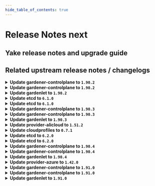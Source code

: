```yaml
---
hide_table_of_contents: true
---
```


# Release Notes next

## Yake release notes and upgrade guide

## Related upstream release notes / changelogs


<details>
<summary><b>Update gardener-controlplane to <code>1.90.2</code></b></summary>

# [gardener/gardener]

## 🐛 Bug Fixes

- `[USER]` An issue has been fixed which caused `Shoot` reconciliation to get stuck because the API discovery used to generate the read-only `ClusterRole` for `shoots/viewerkubeconfig` subresource failed. by @rfranzke [#9361]

## Docker Images
- admission-controller: `europe-docker.pkg.dev/gardener-project/releases/gardener/admission-controller:v1.90.2`
- apiserver: `europe-docker.pkg.dev/gardener-project/releases/gardener/apiserver:v1.90.2`
- controller-manager: `europe-docker.pkg.dev/gardener-project/releases/gardener/controller-manager:v1.90.2`
- gardenlet: `europe-docker.pkg.dev/gardener-project/releases/gardener/gardenlet:v1.90.2`
- node-agent: `europe-docker.pkg.dev/gardener-project/releases/gardener/node-agent:v1.90.2`
- operator: `europe-docker.pkg.dev/gardener-project/releases/gardener/operator:v1.90.2`
- resource-manager: `europe-docker.pkg.dev/gardener-project/releases/gardener/resource-manager:v1.90.2`
- scheduler: `europe-docker.pkg.dev/gardener-project/releases/gardener/scheduler:v1.90.2`


</details>

<details>
<summary><b>Update gardener-controlplane to <code>1.90.2</code></b></summary>

# [gardener/gardener]

## 🐛 Bug Fixes

- `[USER]` An issue has been fixed which caused `Shoot` reconciliation to get stuck because the API discovery used to generate the read-only `ClusterRole` for `shoots/viewerkubeconfig` subresource failed. by @rfranzke [#9361]

## Docker Images
- admission-controller: `europe-docker.pkg.dev/gardener-project/releases/gardener/admission-controller:v1.90.2`
- apiserver: `europe-docker.pkg.dev/gardener-project/releases/gardener/apiserver:v1.90.2`
- controller-manager: `europe-docker.pkg.dev/gardener-project/releases/gardener/controller-manager:v1.90.2`
- gardenlet: `europe-docker.pkg.dev/gardener-project/releases/gardener/gardenlet:v1.90.2`
- node-agent: `europe-docker.pkg.dev/gardener-project/releases/gardener/node-agent:v1.90.2`
- operator: `europe-docker.pkg.dev/gardener-project/releases/gardener/operator:v1.90.2`
- resource-manager: `europe-docker.pkg.dev/gardener-project/releases/gardener/resource-manager:v1.90.2`
- scheduler: `europe-docker.pkg.dev/gardener-project/releases/gardener/scheduler:v1.90.2`


</details>

<details>
<summary><b>Update gardenlet to <code>1.90.2</code></b></summary>

# [gardener/gardener]

## 🐛 Bug Fixes

- `[USER]` An issue has been fixed which caused `Shoot` reconciliation to get stuck because the API discovery used to generate the read-only `ClusterRole` for `shoots/viewerkubeconfig` subresource failed. by @rfranzke [#9361]

## Docker Images
- admission-controller: `europe-docker.pkg.dev/gardener-project/releases/gardener/admission-controller:v1.90.2`
- apiserver: `europe-docker.pkg.dev/gardener-project/releases/gardener/apiserver:v1.90.2`
- controller-manager: `europe-docker.pkg.dev/gardener-project/releases/gardener/controller-manager:v1.90.2`
- gardenlet: `europe-docker.pkg.dev/gardener-project/releases/gardener/gardenlet:v1.90.2`
- node-agent: `europe-docker.pkg.dev/gardener-project/releases/gardener/node-agent:v1.90.2`
- operator: `europe-docker.pkg.dev/gardener-project/releases/gardener/operator:v1.90.2`
- resource-manager: `europe-docker.pkg.dev/gardener-project/releases/gardener/resource-manager:v1.90.2`
- scheduler: `europe-docker.pkg.dev/gardener-project/releases/gardener/scheduler:v1.90.2`


</details>

<details>
<summary><b>Update etcd to <code>6.1.0</code></b></summary>

## What's Changed
* Pass through .values.backup.secretData by @j2L4e in https://github.com/gardener-community/etcd/pull/15

## New Contributors
* @j2L4e made their first contribution in https://github.com/gardener-community/etcd/pull/15

**Full Changelog**: https://github.com/gardener-community/etcd/compare/6.0.0...6.1.0

</details>

<details>
<summary><b>Update etcd to <code>6.1.0</code></b></summary>

## What's Changed
* Pass through .values.backup.secretData by @j2L4e in https://github.com/gardener-community/etcd/pull/15

## New Contributors
* @j2L4e made their first contribution in https://github.com/gardener-community/etcd/pull/15

**Full Changelog**: https://github.com/gardener-community/etcd/compare/6.0.0...6.1.0

</details>

<details>
<summary><b>Update gardener-controlplane to <code>1.90.3</code></b></summary>

The release-notes for component **github.com/gardener/gardener** in version **v1.90.3** exceeded the maximum length of 25000 characters allowed by GitHub for release-bodies.
They have been uploaded as release-asset and can be found at https://github.com/gardener/gardener/releases/download/v1.90.3/release_notes.md.

</details>

<details>
<summary><b>Update gardener-controlplane to <code>1.90.3</code></b></summary>

The release-notes for component **github.com/gardener/gardener** in version **v1.90.3** exceeded the maximum length of 25000 characters allowed by GitHub for release-bodies.
They have been uploaded as release-asset and can be found at https://github.com/gardener/gardener/releases/download/v1.90.3/release_notes.md.

</details>

<details>
<summary><b>Update gardenlet to <code>1.90.3</code></b></summary>

The release-notes for component **github.com/gardener/gardener** in version **v1.90.3** exceeded the maximum length of 25000 characters allowed by GitHub for release-bodies.
They have been uploaded as release-asset and can be found at https://github.com/gardener/gardener/releases/download/v1.90.3/release_notes.md.

</details>

<details>
<summary><b>Update provider-alicloud to <code>1.51.2</code></b></summary>

no release notes available

## Docker Images
- gardener-extension-admission-alicloud: `europe-docker.pkg.dev/gardener-project/releases/gardener/extensions/admission-alicloud:v1.51.2`
- gardener-extension-provider-alicloud: `europe-docker.pkg.dev/gardener-project/releases/gardener/extensions/provider-alicloud:v1.51.2`


</details>

<details>
<summary><b>Update cloudprofiles to <code>0.7.1</code></b></summary>

**Full Changelog**: https://github.com/gardener-community/cloudprofiles/compare/0.7.0...0.7.1

</details>

<details>
<summary><b>Update etcd to <code>6.2.0</code></b></summary>

## What's Changed
* Define images repository and tag as seperate keys, fallback to old style by @lotharbach in https://github.com/gardener-community/etcd/pull/16
* Switch to new upstream registry



**Full Changelog**: https://github.com/gardener-community/etcd/compare/6.1.0...6.2.0

</details>

<details>
<summary><b>Update etcd to <code>6.2.0</code></b></summary>

## What's Changed
* Define images repository and tag as seperate keys, fallback to old style by @lotharbach in https://github.com/gardener-community/etcd/pull/16
* Switch to new upstream registry



**Full Changelog**: https://github.com/gardener-community/etcd/compare/6.1.0...6.2.0

</details>

<details>
<summary><b>Update gardener-controlplane to <code>1.90.4</code></b></summary>

# [gardener/gardener]

## 🐛 Bug Fixes

- `[OPERATOR]` A configuration issue of the prometheus-operator managed alertmanager instances is fixed. by @istvanballok [#9420]
- `[OPERATOR]` A bug has been fixed which prevented pods from starting on clusters of at least `1.28` if they were using old `PersistentVolume`s created with the deprecated `failure-domain.beta.kubernetes.io/{zone,region}` labels. by @rfranzke [#9413]

## Docker Images
- admission-controller: `europe-docker.pkg.dev/gardener-project/releases/gardener/admission-controller:v1.90.4`
- apiserver: `europe-docker.pkg.dev/gardener-project/releases/gardener/apiserver:v1.90.4`
- controller-manager: `europe-docker.pkg.dev/gardener-project/releases/gardener/controller-manager:v1.90.4`
- gardenlet: `europe-docker.pkg.dev/gardener-project/releases/gardener/gardenlet:v1.90.4`
- node-agent: `europe-docker.pkg.dev/gardener-project/releases/gardener/node-agent:v1.90.4`
- operator: `europe-docker.pkg.dev/gardener-project/releases/gardener/operator:v1.90.4`
- resource-manager: `europe-docker.pkg.dev/gardener-project/releases/gardener/resource-manager:v1.90.4`
- scheduler: `europe-docker.pkg.dev/gardener-project/releases/gardener/scheduler:v1.90.4`


</details>

<details>
<summary><b>Update gardener-controlplane to <code>1.90.4</code></b></summary>

# [gardener/gardener]

## 🐛 Bug Fixes

- `[OPERATOR]` A configuration issue of the prometheus-operator managed alertmanager instances is fixed. by @istvanballok [#9420]
- `[OPERATOR]` A bug has been fixed which prevented pods from starting on clusters of at least `1.28` if they were using old `PersistentVolume`s created with the deprecated `failure-domain.beta.kubernetes.io/{zone,region}` labels. by @rfranzke [#9413]

## Docker Images
- admission-controller: `europe-docker.pkg.dev/gardener-project/releases/gardener/admission-controller:v1.90.4`
- apiserver: `europe-docker.pkg.dev/gardener-project/releases/gardener/apiserver:v1.90.4`
- controller-manager: `europe-docker.pkg.dev/gardener-project/releases/gardener/controller-manager:v1.90.4`
- gardenlet: `europe-docker.pkg.dev/gardener-project/releases/gardener/gardenlet:v1.90.4`
- node-agent: `europe-docker.pkg.dev/gardener-project/releases/gardener/node-agent:v1.90.4`
- operator: `europe-docker.pkg.dev/gardener-project/releases/gardener/operator:v1.90.4`
- resource-manager: `europe-docker.pkg.dev/gardener-project/releases/gardener/resource-manager:v1.90.4`
- scheduler: `europe-docker.pkg.dev/gardener-project/releases/gardener/scheduler:v1.90.4`


</details>

<details>
<summary><b>Update gardenlet to <code>1.90.4</code></b></summary>

# [gardener/gardener]

## 🐛 Bug Fixes

- `[OPERATOR]` A configuration issue of the prometheus-operator managed alertmanager instances is fixed. by @istvanballok [#9420]
- `[OPERATOR]` A bug has been fixed which prevented pods from starting on clusters of at least `1.28` if they were using old `PersistentVolume`s created with the deprecated `failure-domain.beta.kubernetes.io/{zone,region}` labels. by @rfranzke [#9413]

## Docker Images
- admission-controller: `europe-docker.pkg.dev/gardener-project/releases/gardener/admission-controller:v1.90.4`
- apiserver: `europe-docker.pkg.dev/gardener-project/releases/gardener/apiserver:v1.90.4`
- controller-manager: `europe-docker.pkg.dev/gardener-project/releases/gardener/controller-manager:v1.90.4`
- gardenlet: `europe-docker.pkg.dev/gardener-project/releases/gardener/gardenlet:v1.90.4`
- node-agent: `europe-docker.pkg.dev/gardener-project/releases/gardener/node-agent:v1.90.4`
- operator: `europe-docker.pkg.dev/gardener-project/releases/gardener/operator:v1.90.4`
- resource-manager: `europe-docker.pkg.dev/gardener-project/releases/gardener/resource-manager:v1.90.4`
- scheduler: `europe-docker.pkg.dev/gardener-project/releases/gardener/scheduler:v1.90.4`


</details>

<details>
<summary><b>Update provider-azure to <code>1.42.0</code></b></summary>

# [gardener/machine-controller-manager]

## ⚠️ Breaking Changes

- `[OPERATOR]` Change OCI Image Registry from GCR (`eu.gcr.io/gardener-project`) to Artifact-Registry (`europe-docker.pkg.dev/gardener-project/releases`). Users should update their references. by @ccwienk [gardener/machine-controller-manager#878]
## 🐛 Bug Fixes

- `[OPERATOR]` Fix for edge case of Node object deletion missed during machine termination. by @elankath [gardener/machine-controller-manager#887]
- `[DEVELOPER]` MCM restart happens properly in integration tests now. This fix will get activated, once this version is vendored in your mcm-provider by @sssash18 [gardener/machine-controller-manager#879]
## 🏃 Others

- `[DEVELOPER]` Bump `k8s.io/*` deps to `v0.28.2` by @afritzler [gardener/machine-controller-manager#858]
- `[DEVELOPER]` go-git now removed from dependencies due to CVE's. by @elankath [gardener/machine-controller-manager#896]
- `[OPERATOR]` fixed IT for seed with k8s >= 1.27 as control cluster  by @piyuagr [gardener/machine-controller-manager#869]
- `[OPERATOR]` Architecture field added in the nodetemplate. This will allow CA to pickup architecture from machine class and schedule pods on relevant arch nodes. by @sssash18 [gardener/machine-controller-manager#894]
- `[OPERATOR]` machine controller won't reconcile machine on non-spec update events by @himanshu-kun [gardener/machine-controller-manager#877]
## 📖 Documentation

- `[DEVELOPER]` Phase transition diagram for a machine object is added to FAQs by @himanshu-kun [gardener/machine-controller-manager#886]
# [gardener/gardener-extension-provider-azure]

## ✨ New Features

- `[OPERATOR]` Updated the default storage account SKU from StandardLRS to StandardZRS to enhance data durability and availability. by @seshachalam-yv [#790]
## 🐛 Bug Fixes

- `[DEVELOPER]` `source-` prefix of `BackupEntry` name is being ignored when performing entry deletion by @Kostov6 [#805]
## 🏃 Others

- `[OPERATOR]` fix an issue where an empty infrastructure state would cause issues when picking the proper reconciler. by @kon-angelo [#787]
- `[OPERATOR]` Fix an issue where backupentry secrets would not be deleted due to incorrect credential format error. by @kon-angelo [#795]
# [gardener/machine-controller-manager-provider-azure]

## 🏃 Others

- `[OPERATOR]` Fixed handling for data disk in ToBeDetached=true state during vm deletion by @unmarshall [gardener/machine-controller-manager-provider-azure#132]
- `[OPERATOR]` Fixed the gap where VM marketplace images with no plans were not handled properly. Now one can start VMs having marketplace image with no plan. by @unmarshall [gardener/machine-controller-manager-provider-azure#134]
- `[USER]` Fixed recording of erroneous metrics for driver and API requests by @unmarshall [gardener/machine-controller-manager-provider-azure#130]
- `[USER]` Uses new Azure SDK as the older go-autorest is out of support.   
  Adds 2 new metrics which compute driver API call duration and Azure API call duration for all successful API calls.  
  Recently introduced Azure fakes are used extensively for unit tests.  
  Driver.GetMachineStatus now only gets the status from the Machine and not from associated NIC(s).  
  Deletion of a machine now cascade deletes NIC(s) and Disk(s) (OSDisk and DataDisk(s)) as well. Previously it was a 2 step process of detatch followed by a delete.  
  In the API following have been marked as deprecated:  
  - Constants: [api.AzureClientID, api.AzureClientSecret, api.AzureSubscriptionID, api.AzureTenantID, api.AzureAlternativeClientID, api.AzureAlternativeClientSecret, api.AzureAlternativeSubscriptionID, api.AzureAlternativeTenantID, api.MachineSetKindVMO and api.MachineSetKindAvailabilitySet]  
  - AzureVirtualMachineProperties.MachineSet has been marked as deprecated by @unmarshall [gardener/machine-controller-manager-provider-azure#105]
- `[USER]` Updated the following dependencies:  
  --------------------------------------------------------------------------------------------------------------  
  * github.com/Azure/azure-sdk-for-go/sdk/resourcemanager/compute/armcompute/v5 [v5.3.0-beta.2 to v5.3.0]  
  * github.com/Azure/azure-sdk-for-go/sdk/resourcemanager/marketplaceordering/armmarketplaceordering [v1.2.0-beta.3 to v1.2.0]  
  * github.com/Azure/azure-sdk-for-go/sdk/resourcemanager/network/armnetwork/v4 [v4.3.0-beta.1 to v4.3.0]  
  * github.com/Azure/azure-sdk-for-go/sdk/resourcemanager/resources/armresources [v1.2.0-beta.3 to v1.2.0] by @unmarshall [gardener/machine-controller-manager-provider-azure#117]
# [gardener/terraformer]

## 🏃 Others

- `[OPERATOR]` Update go -> v1.21.5 by @kon-angelo [gardener/terraformer#146]
- `[OPERATOR]` Update alpine -> v1.29.0 by @kon-angelo [gardener/terraformer#146]

## Docker Images
- gardener-extension-admission-azure: `europe-docker.pkg.dev/gardener-project/releases/gardener/extensions/admission-azure:v1.42.0`
- gardener-extension-provider-azure: `europe-docker.pkg.dev/gardener-project/releases/gardener/extensions/provider-azure:v1.42.0`


</details>

<details>
<summary><b>Update gardener-controlplane to <code>1.91.0</code></b></summary>

# [gardener/gardener]

## ⚠️ Breaking Changes

- `[USER]` Deprecated `.spec.kubernetes.allowPrivilegedContainers` field in the Shoot API is now removed. by @shafeeqes [#9274]
- `[USER]` The `.status.advertisedAddresses[]` list in a `Shoot`'s status now includes the `Shoot`'s service account issuer under the name `service-account-issuer`. Please revisit any logic that might depend on all advertised addresses being used for communication with the `kube-apiserver` of a shoot cluster. by @dimityrmirchev [#9196]
- `[OPERATOR]` The `ShootForceDeletion` feature gate has been promoted to beta and is turned on by default.  by @acumino [#9325]
## ✨ New Features

- `[DEVELOPER]` The `{garden,seed,shoot}-care` controllers now incorporate `ManagedResource`s into all relevant conditions, and it is possible to override the condition type into which a `ManagedResource`'s status gets incorporated via the `care.gardener.cloud/condition-type` label. Please consult the respective documentation for more information ([`garden-care`](https://github.com/gardener/gardener/blob/master/docs/concepts/operator.md#care-reconciler), [`seed-care`](https://github.com/gardener/gardener/blob/master/docs/concepts/gardenlet.md#care-reconciler-1), [`shoot-care`](https://github.com/gardener/gardener/blob/master/docs/concepts/gardenlet.md#care-reconciler-2)). by @rfranzke [#9313]
- `[OPERATOR]` The gardenlet now synchronizes the service account public keys of shoot clusters that have managed issuer enabled. The public keys are stored in a dedicated `gardener-system-shoot-issuer` namespace in the Garden cluster. by @dimityrmirchev [#9354]
- `[OPERATOR]` `gardener-resource-manager` now considers the health and the progressing status for `Certificate` and `Issuer` resources (see [cert-management](https://github.com/gardener/cert-management/)) managed via `ManagedResource`s. by @timuthy [#9326]
- `[OPERATOR]` The Shoot maintenance controller now removes unsupported feature gates and admission plugins from the Shoot during force upgrades. by @shafeeqes [#9365]
- `[OPERATOR]` `gardener-operator` now deploys two Alertmanager replicas into the `garden` namespace. They don't come with any configuration by default. It is in the responsibility of the human operators to create `monitoring.coreos.com/v1alpha1.AlertmanagerConfig` resources with the proper configuration suitable for their needs. Read more about it [here](https://github.com/gardener/gardener/blob/master/docs/concepts/operator.md#observability). by @rfranzke [#9301]
- `[OPERATOR]` The `ControlPlaneHealthy` condition in `Shoot`s now reports an issue when `{kube,machine}-controller-manager` or `cluster-autoscaler` are scaled down to `0` replicas. The `EveryNodeReady` condition in `Shoot`s now reports an issue when at least `20%` of the `Lease`s related to nodes in the `kube-node-lease` namespace are expired. by @rfranzke [#9376]
## 🐛 Bug Fixes

- `[DEVELOPER]` Function `NewClientFromBytes` in package `pkg/client/kubernetes/client.go` was fixed to consider `AllowedUserFields`. Earlier, it failed when creating a Kubernetes client with a special but allowed fields in the Kubeconfig (e.g. `auth-provider`). by @timuthy [#9333]
## 🏃 Others

- `[OPERATOR]` Update CoreDNS to v1.11.1. by @DockToFuture [#8945]
- `[OPERATOR]` The gardener operator documentation now closes resembles the reality of the coding. by @ScheererJ [#9342]
- `[OPERATOR]` The istio ingress gateway orphan namespace detection no longer interferes with the istio ingress gateway zone migration in case the target zone names are unknown and there is no active usage. by @ScheererJ [#9460]
- `[OPERATOR]` The ingress domain of kube-apiserver should work again for single-zonal shoot control planes. by @ScheererJ [#9393]
- `[OPERATOR]` There is a new plutono dashboard named `Container Images` that currently contains 2 panels for image pull durations. by @ialidzhikov [#9422]
- `[OPERATOR]` Port 8132 of istio ingress gateway will respond to all ordinary http requests with a redirect (301) to the https port by @ScheererJ [#9332]
- `[OPERATOR]` The operating system config reconciler of the `gardener-node-agent` now creates directories with `0755` permissions when it creates files listed in the corresponding `OperatingSystemConfig` on the node. Previously these directories were created with no permissions. by @plkokanov [#9443]
- `[OPERATOR]` Seed clusters with a wildcard certificate no longer use `Ingress` resources to expose `kube-apiserver`. Instead, `Istio` resources are directly used now. by @ScheererJ [#9300]
- `[OPERATOR]` Shoot clusters should stay accessible after istio ingress gateway migration via annotation alpha.istio-ingress.gardener.cloud/migrate-to was triggered. by @ScheererJ [#9423]
- `[OPERATOR]` Operators can create duplicate istio ingress gateways for migration if the zone names should be changed in the seed specification by @ScheererJ [#9304]
- `[DEVELOPER]` Now the observability applications which are also targets of the authentication & authorization proxies share common label.  by @nickytd [#9385]
- `[DEVELOPER]` Local dev setup can now deploy a cluster with volume resize support. by @dnaeon [#9363]

## Docker Images
- admission-controller: `europe-docker.pkg.dev/gardener-project/releases/gardener/admission-controller:v1.91.0`
- apiserver: `europe-docker.pkg.dev/gardener-project/releases/gardener/apiserver:v1.91.0`
- controller-manager: `europe-docker.pkg.dev/gardener-project/releases/gardener/controller-manager:v1.91.0`
- gardenlet: `europe-docker.pkg.dev/gardener-project/releases/gardener/gardenlet:v1.91.0`
- node-agent: `europe-docker.pkg.dev/gardener-project/releases/gardener/node-agent:v1.91.0`
- operator: `europe-docker.pkg.dev/gardener-project/releases/gardener/operator:v1.91.0`
- resource-manager: `europe-docker.pkg.dev/gardener-project/releases/gardener/resource-manager:v1.91.0`
- scheduler: `europe-docker.pkg.dev/gardener-project/releases/gardener/scheduler:v1.91.0`


</details>

<details>
<summary><b>Update gardener-controlplane to <code>1.91.0</code></b></summary>

# [gardener/gardener]

## ⚠️ Breaking Changes

- `[USER]` Deprecated `.spec.kubernetes.allowPrivilegedContainers` field in the Shoot API is now removed. by @shafeeqes [#9274]
- `[USER]` The `.status.advertisedAddresses[]` list in a `Shoot`'s status now includes the `Shoot`'s service account issuer under the name `service-account-issuer`. Please revisit any logic that might depend on all advertised addresses being used for communication with the `kube-apiserver` of a shoot cluster. by @dimityrmirchev [#9196]
- `[OPERATOR]` The `ShootForceDeletion` feature gate has been promoted to beta and is turned on by default.  by @acumino [#9325]
## ✨ New Features

- `[DEVELOPER]` The `{garden,seed,shoot}-care` controllers now incorporate `ManagedResource`s into all relevant conditions, and it is possible to override the condition type into which a `ManagedResource`'s status gets incorporated via the `care.gardener.cloud/condition-type` label. Please consult the respective documentation for more information ([`garden-care`](https://github.com/gardener/gardener/blob/master/docs/concepts/operator.md#care-reconciler), [`seed-care`](https://github.com/gardener/gardener/blob/master/docs/concepts/gardenlet.md#care-reconciler-1), [`shoot-care`](https://github.com/gardener/gardener/blob/master/docs/concepts/gardenlet.md#care-reconciler-2)). by @rfranzke [#9313]
- `[OPERATOR]` The gardenlet now synchronizes the service account public keys of shoot clusters that have managed issuer enabled. The public keys are stored in a dedicated `gardener-system-shoot-issuer` namespace in the Garden cluster. by @dimityrmirchev [#9354]
- `[OPERATOR]` `gardener-resource-manager` now considers the health and the progressing status for `Certificate` and `Issuer` resources (see [cert-management](https://github.com/gardener/cert-management/)) managed via `ManagedResource`s. by @timuthy [#9326]
- `[OPERATOR]` The Shoot maintenance controller now removes unsupported feature gates and admission plugins from the Shoot during force upgrades. by @shafeeqes [#9365]
- `[OPERATOR]` `gardener-operator` now deploys two Alertmanager replicas into the `garden` namespace. They don't come with any configuration by default. It is in the responsibility of the human operators to create `monitoring.coreos.com/v1alpha1.AlertmanagerConfig` resources with the proper configuration suitable for their needs. Read more about it [here](https://github.com/gardener/gardener/blob/master/docs/concepts/operator.md#observability). by @rfranzke [#9301]
- `[OPERATOR]` The `ControlPlaneHealthy` condition in `Shoot`s now reports an issue when `{kube,machine}-controller-manager` or `cluster-autoscaler` are scaled down to `0` replicas. The `EveryNodeReady` condition in `Shoot`s now reports an issue when at least `20%` of the `Lease`s related to nodes in the `kube-node-lease` namespace are expired. by @rfranzke [#9376]
## 🐛 Bug Fixes

- `[DEVELOPER]` Function `NewClientFromBytes` in package `pkg/client/kubernetes/client.go` was fixed to consider `AllowedUserFields`. Earlier, it failed when creating a Kubernetes client with a special but allowed fields in the Kubeconfig (e.g. `auth-provider`). by @timuthy [#9333]
## 🏃 Others

- `[OPERATOR]` Update CoreDNS to v1.11.1. by @DockToFuture [#8945]
- `[OPERATOR]` The gardener operator documentation now closes resembles the reality of the coding. by @ScheererJ [#9342]
- `[OPERATOR]` The istio ingress gateway orphan namespace detection no longer interferes with the istio ingress gateway zone migration in case the target zone names are unknown and there is no active usage. by @ScheererJ [#9460]
- `[OPERATOR]` The ingress domain of kube-apiserver should work again for single-zonal shoot control planes. by @ScheererJ [#9393]
- `[OPERATOR]` There is a new plutono dashboard named `Container Images` that currently contains 2 panels for image pull durations. by @ialidzhikov [#9422]
- `[OPERATOR]` Port 8132 of istio ingress gateway will respond to all ordinary http requests with a redirect (301) to the https port by @ScheererJ [#9332]
- `[OPERATOR]` The operating system config reconciler of the `gardener-node-agent` now creates directories with `0755` permissions when it creates files listed in the corresponding `OperatingSystemConfig` on the node. Previously these directories were created with no permissions. by @plkokanov [#9443]
- `[OPERATOR]` Seed clusters with a wildcard certificate no longer use `Ingress` resources to expose `kube-apiserver`. Instead, `Istio` resources are directly used now. by @ScheererJ [#9300]
- `[OPERATOR]` Shoot clusters should stay accessible after istio ingress gateway migration via annotation alpha.istio-ingress.gardener.cloud/migrate-to was triggered. by @ScheererJ [#9423]
- `[OPERATOR]` Operators can create duplicate istio ingress gateways for migration if the zone names should be changed in the seed specification by @ScheererJ [#9304]
- `[DEVELOPER]` Now the observability applications which are also targets of the authentication & authorization proxies share common label.  by @nickytd [#9385]
- `[DEVELOPER]` Local dev setup can now deploy a cluster with volume resize support. by @dnaeon [#9363]

## Docker Images
- admission-controller: `europe-docker.pkg.dev/gardener-project/releases/gardener/admission-controller:v1.91.0`
- apiserver: `europe-docker.pkg.dev/gardener-project/releases/gardener/apiserver:v1.91.0`
- controller-manager: `europe-docker.pkg.dev/gardener-project/releases/gardener/controller-manager:v1.91.0`
- gardenlet: `europe-docker.pkg.dev/gardener-project/releases/gardener/gardenlet:v1.91.0`
- node-agent: `europe-docker.pkg.dev/gardener-project/releases/gardener/node-agent:v1.91.0`
- operator: `europe-docker.pkg.dev/gardener-project/releases/gardener/operator:v1.91.0`
- resource-manager: `europe-docker.pkg.dev/gardener-project/releases/gardener/resource-manager:v1.91.0`
- scheduler: `europe-docker.pkg.dev/gardener-project/releases/gardener/scheduler:v1.91.0`


</details>

<details>
<summary><b>Update gardenlet to <code>1.91.0</code></b></summary>

# [gardener/gardener]

## ⚠️ Breaking Changes

- `[USER]` Deprecated `.spec.kubernetes.allowPrivilegedContainers` field in the Shoot API is now removed. by @shafeeqes [#9274]
- `[USER]` The `.status.advertisedAddresses[]` list in a `Shoot`'s status now includes the `Shoot`'s service account issuer under the name `service-account-issuer`. Please revisit any logic that might depend on all advertised addresses being used for communication with the `kube-apiserver` of a shoot cluster. by @dimityrmirchev [#9196]
- `[OPERATOR]` The `ShootForceDeletion` feature gate has been promoted to beta and is turned on by default.  by @acumino [#9325]
## ✨ New Features

- `[DEVELOPER]` The `{garden,seed,shoot}-care` controllers now incorporate `ManagedResource`s into all relevant conditions, and it is possible to override the condition type into which a `ManagedResource`'s status gets incorporated via the `care.gardener.cloud/condition-type` label. Please consult the respective documentation for more information ([`garden-care`](https://github.com/gardener/gardener/blob/master/docs/concepts/operator.md#care-reconciler), [`seed-care`](https://github.com/gardener/gardener/blob/master/docs/concepts/gardenlet.md#care-reconciler-1), [`shoot-care`](https://github.com/gardener/gardener/blob/master/docs/concepts/gardenlet.md#care-reconciler-2)). by @rfranzke [#9313]
- `[OPERATOR]` The gardenlet now synchronizes the service account public keys of shoot clusters that have managed issuer enabled. The public keys are stored in a dedicated `gardener-system-shoot-issuer` namespace in the Garden cluster. by @dimityrmirchev [#9354]
- `[OPERATOR]` `gardener-resource-manager` now considers the health and the progressing status for `Certificate` and `Issuer` resources (see [cert-management](https://github.com/gardener/cert-management/)) managed via `ManagedResource`s. by @timuthy [#9326]
- `[OPERATOR]` The Shoot maintenance controller now removes unsupported feature gates and admission plugins from the Shoot during force upgrades. by @shafeeqes [#9365]
- `[OPERATOR]` `gardener-operator` now deploys two Alertmanager replicas into the `garden` namespace. They don't come with any configuration by default. It is in the responsibility of the human operators to create `monitoring.coreos.com/v1alpha1.AlertmanagerConfig` resources with the proper configuration suitable for their needs. Read more about it [here](https://github.com/gardener/gardener/blob/master/docs/concepts/operator.md#observability). by @rfranzke [#9301]
- `[OPERATOR]` The `ControlPlaneHealthy` condition in `Shoot`s now reports an issue when `{kube,machine}-controller-manager` or `cluster-autoscaler` are scaled down to `0` replicas. The `EveryNodeReady` condition in `Shoot`s now reports an issue when at least `20%` of the `Lease`s related to nodes in the `kube-node-lease` namespace are expired. by @rfranzke [#9376]
## 🐛 Bug Fixes

- `[DEVELOPER]` Function `NewClientFromBytes` in package `pkg/client/kubernetes/client.go` was fixed to consider `AllowedUserFields`. Earlier, it failed when creating a Kubernetes client with a special but allowed fields in the Kubeconfig (e.g. `auth-provider`). by @timuthy [#9333]
## 🏃 Others

- `[OPERATOR]` Update CoreDNS to v1.11.1. by @DockToFuture [#8945]
- `[OPERATOR]` The gardener operator documentation now closes resembles the reality of the coding. by @ScheererJ [#9342]
- `[OPERATOR]` The istio ingress gateway orphan namespace detection no longer interferes with the istio ingress gateway zone migration in case the target zone names are unknown and there is no active usage. by @ScheererJ [#9460]
- `[OPERATOR]` The ingress domain of kube-apiserver should work again for single-zonal shoot control planes. by @ScheererJ [#9393]
- `[OPERATOR]` There is a new plutono dashboard named `Container Images` that currently contains 2 panels for image pull durations. by @ialidzhikov [#9422]
- `[OPERATOR]` Port 8132 of istio ingress gateway will respond to all ordinary http requests with a redirect (301) to the https port by @ScheererJ [#9332]
- `[OPERATOR]` The operating system config reconciler of the `gardener-node-agent` now creates directories with `0755` permissions when it creates files listed in the corresponding `OperatingSystemConfig` on the node. Previously these directories were created with no permissions. by @plkokanov [#9443]
- `[OPERATOR]` Seed clusters with a wildcard certificate no longer use `Ingress` resources to expose `kube-apiserver`. Instead, `Istio` resources are directly used now. by @ScheererJ [#9300]
- `[OPERATOR]` Shoot clusters should stay accessible after istio ingress gateway migration via annotation alpha.istio-ingress.gardener.cloud/migrate-to was triggered. by @ScheererJ [#9423]
- `[OPERATOR]` Operators can create duplicate istio ingress gateways for migration if the zone names should be changed in the seed specification by @ScheererJ [#9304]
- `[DEVELOPER]` Now the observability applications which are also targets of the authentication & authorization proxies share common label.  by @nickytd [#9385]
- `[DEVELOPER]` Local dev setup can now deploy a cluster with volume resize support. by @dnaeon [#9363]

## Docker Images
- admission-controller: `europe-docker.pkg.dev/gardener-project/releases/gardener/admission-controller:v1.91.0`
- apiserver: `europe-docker.pkg.dev/gardener-project/releases/gardener/apiserver:v1.91.0`
- controller-manager: `europe-docker.pkg.dev/gardener-project/releases/gardener/controller-manager:v1.91.0`
- gardenlet: `europe-docker.pkg.dev/gardener-project/releases/gardener/gardenlet:v1.91.0`
- node-agent: `europe-docker.pkg.dev/gardener-project/releases/gardener/node-agent:v1.91.0`
- operator: `europe-docker.pkg.dev/gardener-project/releases/gardener/operator:v1.91.0`
- resource-manager: `europe-docker.pkg.dev/gardener-project/releases/gardener/resource-manager:v1.91.0`
- scheduler: `europe-docker.pkg.dev/gardener-project/releases/gardener/scheduler:v1.91.0`


</details>
